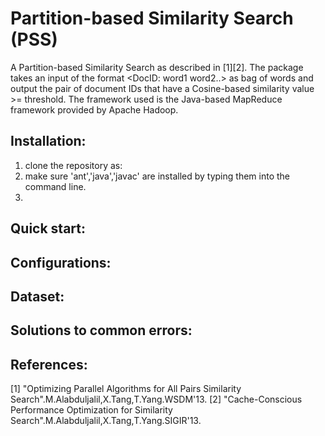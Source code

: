Partition-based Similarity Search (PSS)
=======================================
  A Partition-based Similarity Search as described in [1][2]. The package takes an input of the format <DocID: word1 word2..> as bag of words and output the pair of document IDs that have a Cosine-based similarity value >= threshold. The framework used is the Java-based MapReduce framework provided by Apache Hadoop. 

Installation:
-------------
1) clone the repository as: 
2) make sure 'ant','java','javac' are installed by typing them into the command line.
3) 


Quick start:
------------



Configurations:
---------------


Dataset:
--------


Solutions to common errors:
----------------------------


References:
-----------
[1]  "Optimizing Parallel Algorithms for All Pairs Similarity Search".M.Alabduljalil,X.Tang,T.Yang.WSDM'13.
[2]  "Cache-Conscious Performance Optimization for Similarity Search".M.Alabduljalil,X.Tang,T.Yang.SIGIR'13.
